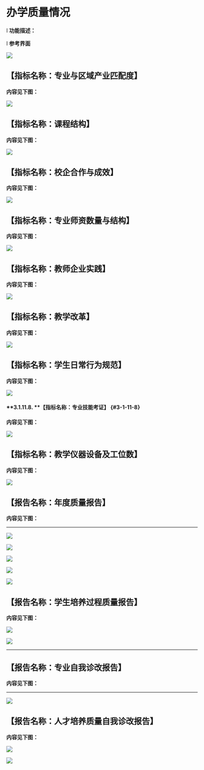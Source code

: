 # 办学质量情况



l  **功能描述：**

l  **参考界面**

![](/assets/image021.jpg)

##       【****指标名称：专业与区域产业匹配****度】 

**内容见下图：**

![](/assets/image022.jpg)

##   【****指标名称：课程结构****】 

**内容见下图：**

![](/assets/image023.jpg)

## 【****指标名称：校企合作与成效****】 

**内容见下图：**

![](/assets/image024.jpg)

## 【指标名称：专业师资数量与结构】  

**内容见下图：**

![](/assets/image025.jpg)

## 【****指标名称：教师企业实践****】 

**内容见下图：**

![](/assets/image026.jpg)

##  【****指标名称：教学改革****】 

**内容见下图：**

![](/assets/image027.jpg)

## 【****指标名称：学生日常行为规范****】  

**内容见下图：**

![](/assets/image028.jpg)

#### **3.1.11.8.        ****【****指标名称：专业技能考证****】** {#3-1-11-8}

**内容见下图：**

![](/assets/image029.jpg)

## 【****指标名称：教学仪器设备及工位数****】 

**内容见下图：**

![](/assets/image030.jpg)

## 【****报告名称：年度质量报告****】 

**内容见下图：**

** **

![](/assets/image031.png)

![](/assets/image032.png)

![](/assets/image033.png)

![](/assets/image034.png)

![](/assets/image035.png)

## 【****报告名称：学生培养过程质量报告****】 

**内容见下图：**

![](/assets/image036.jpg)

![](/assets/image037.jpg)

** **

## 【****报告名称：专业自我诊改报告****】 

**内容见下图：**

** **

![](/assets/image038.jpg)

## 【****报告名称：人才培养质量自我诊改报告****】 

**内容见下图：**

![](/assets/image039.jpg)

![](/assets/image040.jpg)
 